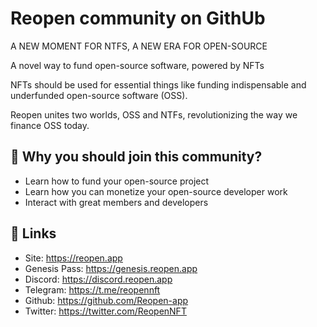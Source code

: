 # Reopen community on GithUb

A NEW MOMENT FOR NTFS, A NEW ERA FOR OPEN-SOURCE

A novel way to fund open-source software, powered by NFTs

NFTs should be used for essential things like funding indispensable and underfunded open-source software (OSS).

Reopen unites two worlds, OSS and NTFs, revolutionizing the way we finance OSS today.

## 💊 Why you should join this community?

- Learn how to fund your open-source project
- Learn how you can monetize your open-source developer work
- Interact with great members and developers


## 🔗 Links

- Site: <https://reopen.app>
- Genesis Pass: <https://genesis.reopen.app>
- Discord: <https://discord.reopen.app>
- Telegram: <https://t.me/reopennft>
- Github: <https://github.com/Reopen-app>
- Twitter: <https://twitter.com/ReopenNFT>
